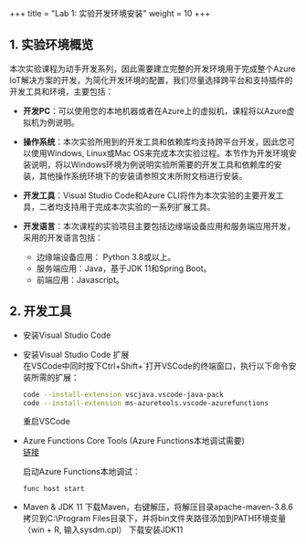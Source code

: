 +++
title = "Lab 1: 实验开发环境安装"
weight = 10
+++

## 1. 实验环境概览
本次实验课程为动手开发系列，因此需要建立完整的开发环境用于完成整个Azure IoT解决方案的开发，为简化开发环境的配置，我们尽量选择跨平台和支持插件的开发工具和环境，主要包括：
* **开发PC**：可以使用您的本地机器或者在Azure上的虚拟机，课程将以Azure虚拟机为例说明。
* **操作系统**：本次实验所用到的开发工具和依赖库均支持跨平台开发，因此您可以使用Windows, Linux或Mac OS来完成本次实验过程。本节作为开发环境安装说明，将以Windows环境为例说明实验所需要的开发工具和依赖库的安装，其他操作系统环境下的安装请参照文末所附文档进行安装。

* **开发工具**：Visual Studio Code和Azure CLI将作为本次实验的主要开发工具，二者均支持用于完成本次实验的一系列扩展工具。
* **开发语言**：本次课程的实验项目主要包括边缘端设备应用和服务端应用开发，采用的开发语言包括：
    * 边缘端设备应用： Python 3.8或以上。
    * 服务端应用：Java，基于JDK 11和Spring Boot。
    * 前端应用：Javascript。
## 2. 开发工具

* 安装Visual Studio Code
* 安装Visual Studio Code 扩展  
    在VSCode中同时按下Ctrl+Shift+`打开VSCode的终端窗口，执行以下命令安装所需的扩展：  
    ```bash
    code --install-extension vscjava.vscode-java-pack
    code --install-extension ms-azuretools.vscode-azurefunctions
    ```

    重启VSCode
* Azure Functions Core Tools  (Azure Functions本地调试需要)   
    [链接](https://learn.microsoft.com/en-us/azure/azure-functions/functions-run-local?tabs=v4%2Cwindows%2Cjava%2Cportal%2Cbash#v2)

    启动Azure Functions本地调试：  
    ```
    func host start
    ```
* Maven & JDK 11 
    下载Maven，右键解压，将解压目录apache-maven-3.8.6拷贝到C:\Program Files目录下，并将bin文件夹路径添加到PATH环境变量（win + R, 输入sysdm.cpl）
    下载安装JDK11
